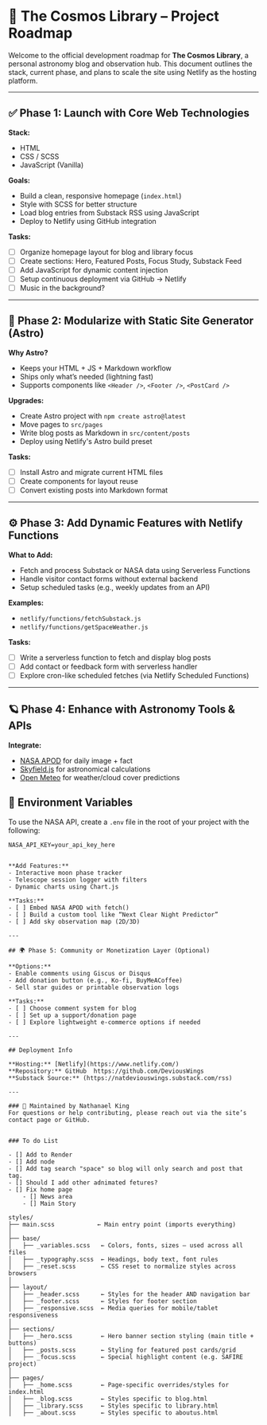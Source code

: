 # 🌌 The Cosmos Library – Project Roadmap

Welcome to the official development roadmap for **The Cosmos Library**, a personal astronomy blog and observation hub. This document outlines the stack, current phase, and plans to scale the site using Netlify as the hosting platform.

---

## ✅ Phase 1: Launch with Core Web Technologies

**Stack:**
- HTML
- CSS / SCSS
- JavaScript (Vanilla)

**Goals:**
- Build a clean, responsive homepage (`index.html`)
- Style with SCSS for better structure
- Load blog entries from Substack RSS using JavaScript
- Deploy to Netlify using GitHub integration

**Tasks:**
- [ ] Organize homepage layout for blog and library focus
- [ ] Create sections: Hero, Featured Posts, Focus Study, Substack Feed
- [ ] Add JavaScript for dynamic content injection
- [ ] Setup continuous deployment via GitHub → Netlify
- [ ] Music in the background?

---

## 🔁 Phase 2: Modularize with Static Site Generator (Astro)

**Why Astro?**
- Keeps your HTML + JS + Markdown workflow
- Ships only what’s needed (lightning fast)
- Supports components like `<Header />`, `<Footer />`, `<PostCard />`

**Upgrades:**
- Create Astro project with `npm create astro@latest`
- Move pages to `src/pages`
- Write blog posts as Markdown in `src/content/posts`
- Deploy using Netlify's Astro build preset

**Tasks:**
- [ ] Install Astro and migrate current HTML files
- [ ] Create components for layout reuse
- [ ] Convert existing posts into Markdown format

---

## ⚙️ Phase 3: Add Dynamic Features with Netlify Functions

**What to Add:**
- Fetch and process Substack or NASA data using Serverless Functions
- Handle visitor contact forms without external backend
- Setup scheduled tasks (e.g., weekly updates from an API)

**Examples:**
- `netlify/functions/fetchSubstack.js`
- `netlify/functions/getSpaceWeather.js`

**Tasks:**
- [ ] Write a serverless function to fetch and display blog posts
- [ ] Add contact or feedback form with serverless handler
- [ ] Explore cron-like scheduled fetches (via Netlify Scheduled Functions)

---

## 🪐 Phase 4: Enhance with Astronomy Tools & APIs

**Integrate:**
- [NASA APOD](https://api.nasa.gov/) for daily image + fact
- [Skyfield.js](https://rhodesmill.org/skyfield/) for astronomical calculations
- [Open Meteo](https://open-meteo.com/) for weather/cloud cover predictions

## 🔐 Environment Variables

To use the NASA API, create a `.env` file in the root of your project with the following:

```env
NASA_API_KEY=your_api_key_here


**Add Features:**
- Interactive moon phase tracker
- Telescope session logger with filters
- Dynamic charts using Chart.js

**Tasks:**
- [ ] Embed NASA APOD with fetch()
- [ ] Build a custom tool like “Next Clear Night Predictor”
- [ ] Add sky observation map (2D/3D)

---

## 🌍 Phase 5: Community or Monetization Layer (Optional)

**Options:**
- Enable comments using Giscus or Disqus
- Add donation button (e.g., Ko-fi, BuyMeACoffee)
- Sell star guides or printable observation logs

**Tasks:**
- [ ] Choose comment system for blog
- [ ] Set up a support/donation page
- [ ] Explore lightweight e-commerce options if needed

---

## Deployment Info

**Hosting:** [Netlify](https://www.netlify.com/)  
**Repository:** GitHub  https://github.com/DeviousWings
**Substack Source:** (https://natdeviouswings.substack.com/rss)

---

### 🚀 Maintained by Nathanael King  
For questions or help contributing, please reach out via the site’s contact page or GitHub.


### To do List

- [] Add to Render
- [] Add node
- [] Add tag search "space" so blog will only search and post that tag.
- [] Should I add other adnimated fetures?
- [] Fix home page
    - [] News area
    - [] Main Story

styles/
├── main.scss            ← Main entry point (imports everything)
│
├── base/
│   ├── _variables.scss   ← Colors, fonts, sizes – used across all files
│   ├── _typography.scss  ← Headings, body text, font rules
│   ├── _reset.scss       ← CSS reset to normalize styles across browsers
│
├── layout/
│   ├── _header.scss      ← Styles for the header AND navigation bar
│   ├── _footer.scss      ← Styles for footer section
│   ├── _responsive.scss  ← Media queries for mobile/tablet responsiveness
│
├── sections/
│   ├── _hero.scss        ← Hero banner section styling (main title + buttons)
│   ├── _posts.scss       ← Styling for featured post cards/grid
│   ├── _focus.scss       ← Special highlight content (e.g. SAFIRE project)
│
├── pages/
│   ├── _home.scss        ← Page-specific overrides/styles for index.html
│   ├── _blog.scss        ← Styles specific to blog.html
│   ├── _library.scss     ← Styles specific to library.html
│   ├── _about.scss       ← Styles specific to aboutus.html
